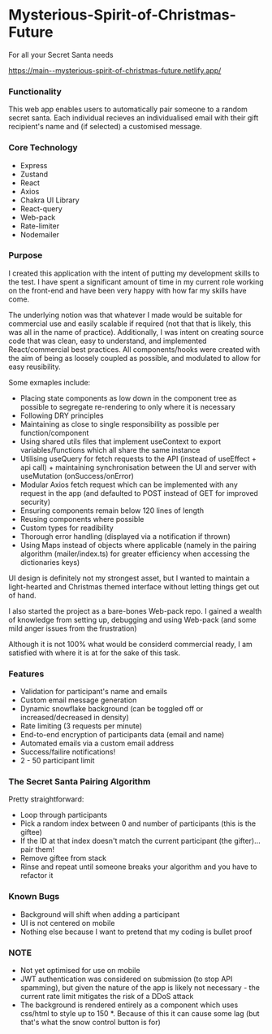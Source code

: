 # Mysterious-Spirit-of-Christmas-Future

For all your Secret Santa needs

https://main--mysterious-spirit-of-christmas-future.netlify.app/

### Functionality

This web app enables users to automatically pair someone to a random secret santa. Each individual recieves an individualised email with their gift recipient's name and (if selected) a customised message.

### Core Technology

-   Express
-   Zustand
-   React
-   Axios
-   Chakra UI Library
-   React-query
-   Web-pack
-   Rate-limiter
-   Nodemailer

### Purpose

I created this application with the intent of putting my development skills to the test. I have spent a significant amount of time in my current role working on the front-end and have been very happy with how far my skills have come.

The underlying notion was that whatever I made would be suitable for commercial use and easily scalable if required (not that that is likely, this was all in the name of practice). Additionally, I was intent on creating source code that was clean, easy to understand, and implemented React/commercial best practices. All components/hooks were created with the aim of being as loosely coupled as possible, and modulated to allow for easy reusibility.

Some exmaples include:

-   Placing state components as low down in the component tree as possible to segregate re-rendering to only where it is necessary
-   Following DRY principles
-   Maintaining as close to single responsibility as possible per function/component
-   Using shared utils files that implement useContext to export variables/functions which all share the same instance
-   Utilising useQuery for fetch requests to the API (instead of useEffect + api call) + maintaining synchronisation between the UI and server with useMutation (onSuccess/onError)
-   Modular Axios fetch request which can be implemented with any request in the app (and defaulted to POST instead of GET for improved security)
-   Ensuring components remain below 120 lines of length
-   Reusing components where possible
-   Custom types for readibility
-   Thorough error handling (displayed via a notification if thrown)
-   Using Maps instead of objects where applicable (namely in the pairing algorithm (mailer/index.ts) for greater efficiency when accessing the dictionaries keys)

UI design is definitely not my strongest asset, but I wanted to maintain a light-hearted and Christmas themed interface without letting things get out of hand.

I also started the project as a bare-bones Web-pack repo. I gained a wealth of knowledge from setting up, debugging and using Web-pack (and some mild anger issues from the frustration)

Although it is not 100% what would be considerd commercial ready, I am satisfied with where it is at for the sake of this task.

### Features

-   Validation for participant's name and emails
-   Custom email message generation
-   Dynamic snowflake background (can be toggled off or increased/decreased in density)
-   Rate limiting (3 requests per minute)
-   End-to-end encryption of participants data (email and name)
-   Automated emails via a custom email address
-   Success/failire notifications!
-   2 - 50 participant limit

### The Secret Santa Pairing Algorithm

Pretty straightforward:

-   Loop through participants
-   Pick a random index between 0 and number of participants (this is the giftee)
-   If the ID at that index doesn't match the current participant (the gifter)... pair them!
-   Remove giftee from stack
-   Rinse and repeat until someone breaks your algorithm and you have to refactor it

### Known Bugs

-   Background will shift when adding a participant
-   UI is not centered on mobile
-   Nothing else because I want to pretend that my coding is bullet proof

### NOTE

-   Not yet optimised for use on mobile
-   JWT authentication was considered on submission (to stop API spamming), but given the nature of the app is likely not necessary - the current rate limit mitigates the risk of a DDoS attack
-   The background is rendered entirely as a component which uses css/html to style up to 150 \*. Because of this it can cause some lag (but that's what the snow control button is for)
